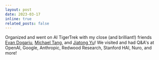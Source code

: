 ```yaml
---
layout: post
date: 2023-03-17
inline: true
related_posts: false
---
```


Organized and went on AI TigerTrek with my close (and brilliant!) friends [Evan Dogariu](https://edogariu.github.io/), [Michael Tang](https://michaeltang.xyz/), and [Jiatong Yu](https://www.cs.princeton.edu/~jiatongy/)! We visited and had Q&A's at OpenAI, Google, Anthropic, Redwood Research, Stanford HAI, Nuro, and more!

